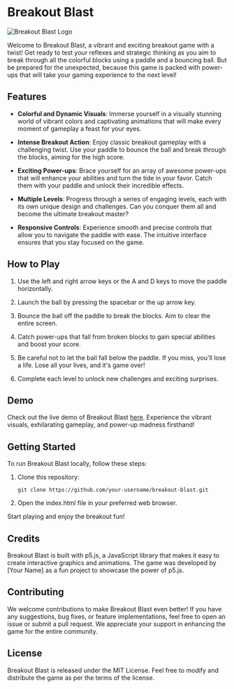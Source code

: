 # Breakout Blast

![Breakout Blast Logo](https://example.com/logo.png)

Welcome to Breakout Blast, a vibrant and exciting breakout game with a twist! Get ready to test your reflexes and strategic thinking as you aim to break through all the colorful blocks using a paddle and a bouncing ball. But be prepared for the unexpected, because this game is packed with power-ups that will take your gaming experience to the next level!

## Features

- **Colorful and Dynamic Visuals**: Immerse yourself in a visually stunning world of vibrant colors and captivating animations that will make every moment of gameplay a feast for your eyes.

- **Intense Breakout Action**: Enjoy classic breakout gameplay with a challenging twist. Use your paddle to bounce the ball and break through the blocks, aiming for the high score.

- **Exciting Power-ups**: Brace yourself for an array of awesome power-ups that will enhance your abilities and turn the tide in your favor. Catch them with your paddle and unlock their incredible effects.

- **Multiple Levels**: Progress through a series of engaging levels, each with its own unique design and challenges. Can you conquer them all and become the ultimate breakout master?

- **Responsive Controls**: Experience smooth and precise controls that allow you to navigate the paddle with ease. The intuitive interface ensures that you stay focused on the game.

## How to Play

1. Use the left and right arrow keys or the A and D keys to move the paddle horizontally.

2. Launch the ball by pressing the spacebar or the up arrow key.

3. Bounce the ball off the paddle to break the blocks. Aim to clear the entire screen.

4. Catch power-ups that fall from broken blocks to gain special abilities and boost your score.

5. Be careful not to let the ball fall below the paddle. If you miss, you'll lose a life. Lose all your lives, and it's game over!

6. Complete each level to unlock new challenges and exciting surprises.

## Demo

Check out the live demo of Breakout Blast [here](https://jade-quokka-d2f928.netlify.app). Experience the vibrant visuals, exhilarating gameplay, and power-up madness firsthand!

## Getting Started

To run Breakout Blast locally, follow these steps:

1. Clone this repository:

   ```shell
   git clone https://github.com/your-username/breakout-blast.git

2. Open the index.html file in your preferred web browser.

Start playing and enjoy the breakout fun!

## Credits
Breakout Blast is built with p5.js, a JavaScript library that makes it easy to create interactive graphics and animations. The game was developed by [Your Name] as a fun project to showcase the power of p5.js.

## Contributing
We welcome contributions to make Breakout Blast even better! If you have any suggestions, bug fixes, or feature implementations, feel free to open an issue or submit a pull request. We appreciate your support in enhancing the game for the entire community.

## License
Breakout Blast is released under the MIT License. Feel free to modify and distribute the game as per the terms of the license.
